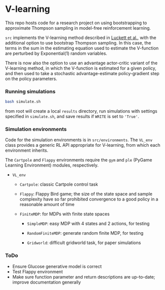 # V-learning

This repo hosts code for a research project on using bootstrapping to approximate Thompson sampling in model-free
reinforcement learning. 

`src` implements the V-learning method described in [Luckett et al.](https://arxiv.org/pdf/1611.03531.pdf), with the 
additional option to use bootstrap Thompson sampling.  In this case, the terms in the sum in the estimating equation 
used to estimate the V-function are perturbed by Exponential(1) random variables.   

There is now also the option to use an advantage actor-critic variant of the V-learning method, in which 
the V-function is estimated for a given policy, and then used to take a stochastic advantage-estimate policy-gradient 
step on the policy parameters.  

### Running simulations 

```sh
bash simulate.sh 
```

from root will create a local `results` directory, run simulations with settings specified in `simulate.sh`, 
and save results if `WRITE` is set to `'True'`. 

### Simulation environments 

Code for the simulation environments is in ```src/environments```.  The ```VL_env``` class provides a generic 
RL API appropriate for V-learning, from which each environment inherits.

The ```Cartpole``` and ```Flappy``` environments require the ```gym``` and ```ple``` (PyGame Learning Environment)
modules, respectively.

* ```VL_env``` 

  - ```Cartpole```: classic Cartpole control task 
  
  - ```Flappy```: Flappy Bird game; the size of the state space and sample complexity have so far 
                  prohibited convergence to a good policy in a reasonable amount of time 
  
  - ```FiniteMDP```: for MDPs with finite state spaces
  
    * ```SimpleMDP```: easy MDP with 4 states and 2 actions, for testing 
    
    * ```RandomFiniteMDP```: generate random finite MDP, for testing 
    
    * ```Gridworld```: difficult gridworld task, for paper simulations 

### ToDo 

* Ensure Glucose generative model is correct 
* Test Flappy environment 
* Make sure function parameter and return descriptions are up-to-date; improve documentation generally 